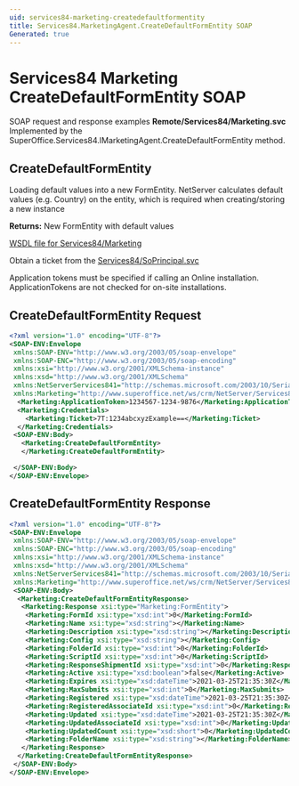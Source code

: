 ```yaml
---
uid: services84-marketing-createdefaultformentity
title: Services84.MarketingAgent.CreateDefaultFormEntity SOAP
Generated: true
---
```


# Services84 Marketing CreateDefaultFormEntity SOAP

SOAP request and response examples **Remote/Services84/Marketing.svc**
Implemented by the <see cref="M:SuperOffice.Services84.IMarketingAgent.CreateDefaultFormEntity">SuperOffice.Services84.IMarketingAgent.CreateDefaultFormEntity</see> method.

## CreateDefaultFormEntity

Loading default values into a new FormEntity.
NetServer calculates default values (e.g. Country) on the entity, which is required when creating/storing a new instance


**Returns:** New FormEntity with default values


[WSDL file for Services84/Marketing](../Services84-Marketing.md)

Obtain a ticket from the [Services84/SoPrincipal.svc](../SoPrincipal/SoPrincipal.md)

Application tokens must be specified if calling an Online installation. ApplicationTokens are not checked for on-site installations.

## CreateDefaultFormEntity Request

```xml
<?xml version="1.0" encoding="UTF-8"?>
<SOAP-ENV:Envelope
 xmlns:SOAP-ENV="http://www.w3.org/2003/05/soap-envelope"
 xmlns:SOAP-ENC="http://www.w3.org/2003/05/soap-encoding"
 xmlns:xsi="http://www.w3.org/2001/XMLSchema-instance"
 xmlns:xsd="http://www.w3.org/2001/XMLSchema"
 xmlns:NetServerServices841="http://schemas.microsoft.com/2003/10/Serialization/"
 xmlns:Marketing="http://www.superoffice.net/ws/crm/NetServer/Services84">
  <Marketing:ApplicationToken>1234567-1234-9876</Marketing:ApplicationToken>
  <Marketing:Credentials>
    <Marketing:Ticket>7T:1234abcxyzExample==</Marketing:Ticket>
  </Marketing:Credentials>
 <SOAP-ENV:Body>
   <Marketing:CreateDefaultFormEntity>
   </Marketing:CreateDefaultFormEntity>

 </SOAP-ENV:Body>
</SOAP-ENV:Envelope>

```


## CreateDefaultFormEntity Response

```xml
<?xml version="1.0" encoding="UTF-8"?>
<SOAP-ENV:Envelope
 xmlns:SOAP-ENV="http://www.w3.org/2003/05/soap-envelope"
 xmlns:SOAP-ENC="http://www.w3.org/2003/05/soap-encoding"
 xmlns:xsi="http://www.w3.org/2001/XMLSchema-instance"
 xmlns:xsd="http://www.w3.org/2001/XMLSchema"
 xmlns:NetServerServices841="http://schemas.microsoft.com/2003/10/Serialization/"
 xmlns:Marketing="http://www.superoffice.net/ws/crm/NetServer/Services84">
 <SOAP-ENV:Body>
  <Marketing:CreateDefaultFormEntityResponse>
   <Marketing:Response xsi:type="Marketing:FormEntity">
    <Marketing:FormId xsi:type="xsd:int">0</Marketing:FormId>
    <Marketing:Name xsi:type="xsd:string"></Marketing:Name>
    <Marketing:Description xsi:type="xsd:string"></Marketing:Description>
    <Marketing:Config xsi:type="xsd:string"></Marketing:Config>
    <Marketing:FolderId xsi:type="xsd:int">0</Marketing:FolderId>
    <Marketing:ScriptId xsi:type="xsd:int">0</Marketing:ScriptId>
    <Marketing:ResponseShipmentId xsi:type="xsd:int">0</Marketing:ResponseShipmentId>
    <Marketing:Active xsi:type="xsd:boolean">false</Marketing:Active>
    <Marketing:Expires xsi:type="xsd:dateTime">2021-03-25T21:35:30Z</Marketing:Expires>
    <Marketing:MaxSubmits xsi:type="xsd:int">0</Marketing:MaxSubmits>
    <Marketing:Registered xsi:type="xsd:dateTime">2021-03-25T21:35:30Z</Marketing:Registered>
    <Marketing:RegisteredAssociateId xsi:type="xsd:int">0</Marketing:RegisteredAssociateId>
    <Marketing:Updated xsi:type="xsd:dateTime">2021-03-25T21:35:30Z</Marketing:Updated>
    <Marketing:UpdatedAssociateId xsi:type="xsd:int">0</Marketing:UpdatedAssociateId>
    <Marketing:UpdatedCount xsi:type="xsd:short">0</Marketing:UpdatedCount>
    <Marketing:FolderName xsi:type="xsd:string"></Marketing:FolderName>
   </Marketing:Response>
  </Marketing:CreateDefaultFormEntityResponse>
 </SOAP-ENV:Body>
</SOAP-ENV:Envelope>

```

